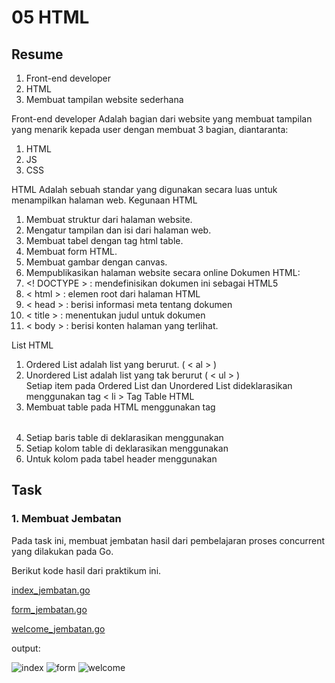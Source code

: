 # 05 HTML

## Resume
1. Front-end developer
2. HTML
3. Membuat tampilan website sederhana 

Front-end developer
Adalah bagian dari website yang membuat tampilan yang menarik kepada user dengan membuat 3 bagian, diantaranta:
1. HTML
2. JS
3. CSS

HTML
Adalah sebuah standar yang digunakan secara luas untuk menampilkan halaman web.
Kegunaan HTML
1. Membuat struktur dari halaman website.
2. Mengatur tampilan dan isi dari halaman web.
3. Membuat tabel dengan tag html table.
4. Membuat form HTML.
5. Membuat gambar dengan canvas.
6. Mempublikasikan halaman website secara online
Dokumen HTML:
1. <! DOCTYPE >	: mendefinisikan dokumen ini sebagai HTML5
2. < html >		: elemen root dari halaman HTML
3. < head >		: berisi informasi meta tentang dokumen
4. < title >	: menentukan judul untuk dokumen
5. < body >		: berisi konten halaman yang terlihat.
  
List HTML
1.	Ordered List adalah list yang berurut. ( < al > )
2.	Unordered List adalah list yang tak berurut ( < ul > ) <br/>
Setiap item pada Ordered List dan Unordered List dideklarasikan menggunakan tag < li >
Tag Table HTML
1. Membuat table pada HTML menggunakan tag <table></table>
2. Setiap baris table di deklarasikan menggunakan <tr></tr>
3. Setiap kolom table di deklarasikan menggunakan <td></td>
4. Untuk kolom pada tabel header menggunakan <th></th>

## Task
### 1. Membuat Jembatan
Pada task ini, membuat jembatan hasil dari pembelajaran proses concurrent yang dilakukan pada Go.

Berikut kode hasil dari praktikum ini.

[index_jembatan.go](../praktikum/index_html/index.go)

[form_jembatan.go](../praktikum/form_html/form.go)

[welcome_jembatan.go](../praktikum/welcome_html/welcome.go)

output:

![index](../screenshot/ss_index.png)
![form](../screenshot/ss_form.png)
![welcome](../screenshot/ss_welcome.png)
